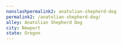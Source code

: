 ```yaml
---
﻿nonslashpermalink2: anatolian-shepherd-dog
permalink2: /anatolian-shepherd-dog/
alley: Anatolian Shepherd Dog
city: Newport
state: Oregon
---
```

